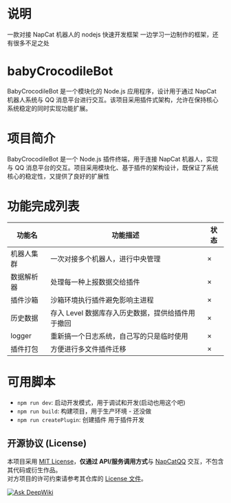 # 说明

一款对接 NapCat 机器人的 nodejs 快速开发框架
一边学习一边制作的框架，还有很多不足之处

# babyCrocodileBot

BabyCrocodileBot 是一个模块化的 Node.js 应用程序，设计用于通过 NapCat 机器人系统与 QQ 消息平台进行交互。该项目采用插件式架构，允许在保持核心系统稳定的同时实现功能扩展。

# 项目简介

BabyCrocodileBot 是一个 Node.js 插件终端，用于连接 NapCat 机器人，实现与 QQ 消息平台的交互。项目采用模块化、基于插件的架构设计，既保证了系统核心的稳定性，又提供了良好的扩展性

# 功能完成列表

| 功能名     | 功能描述                                          | 状态 |
| ---------- | ------------------------------------------------- | ---- |
| 机器人集群 | 一次对接多个机器人，进行中央管理                  | ×    |
| 数据解析器 | 处理每一种上报数据交给插件                        | ×    |
| 插件沙箱   | 沙箱环境执行插件避免影响主进程                    | ×    |
| 历史数据   | 存入 Level 数据库存入历史数据，提供给插件用于撤回 | ×    |
| logger     | 重新搞一个日志系统，自己写的只是临时使用          | ×    |
| 插件打包   | 方便进行多文件插件迁移                            | ×    |

# 可用脚本

-   `npm run dev`: 启动开发模式，用于调试和开发(启动也用这个吧)
-   `npm run build`: 构建项目，用于生产环境 - 还没做
-   `npm run createPlugin`: 创建插件 用于插件开发

## 开源协议 (License)

本项目采用 [MIT License](LICENSE)，**仅通过 API/服务调用方式**与 [NapCatQQ](https://github.com/NapNeko/NapCatQQ) 交互，不包含其代码或衍生作品。  
对方项目的许可约束请参考其仓库的 [License 文件](https://github.com/NapNeko/NapCatQQ/blob/main/LICENSE)。

[![Ask DeepWiki](https://deepwiki.com/badge.svg)](https://deepwiki.com/TwoSheep-L/BabyCrocodileBot)

